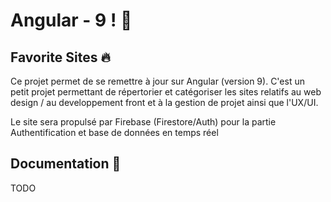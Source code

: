 # Angular - 9 ! :rocket:


## Favorite Sites :fire:

Ce projet permet de se remettre à jour sur Angular (version 9). C'est un petit projet permettant de répertorier et catégoriser les sites relatifs au web design / au developpement front et à la gestion de projet ainsi que l'UX/UI.

Le site sera propulsé par Firebase (Firestore/Auth) pour la partie Authentification et base de données en temps réel

## Documentation :page_facing_up: 

TODO
